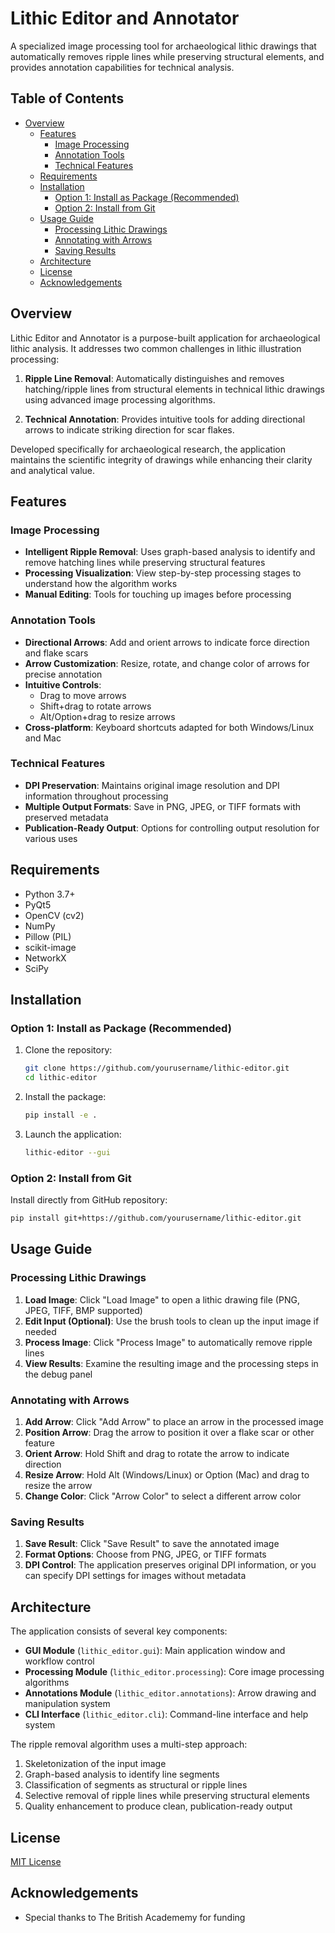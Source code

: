 # Lithic Editor and Annotator

A specialized image processing tool for archaeological lithic drawings that automatically removes ripple lines while preserving structural elements, and provides annotation capabilities for technical analysis.

## Table of Contents

- [Overview](#overview)
  - [Features](#features)
    - [Image Processing](#image-processing)
    - [Annotation Tools](#annotation-tools)
    - [Technical Features](#technical-features)
  - [Requirements](#requirements)
  - [Installation](#installation)
    - [Option 1: Install as Package (Recommended)](#option-1-install-as-package-recommended)
    - [Option 2: Install from Git](#option-2-install-from-git)
  - [Usage Guide](#usage-guide)
    - [Processing Lithic Drawings](#processing-lithic-drawings)
    - [Annotating with Arrows](#annotating-with-arrows)
    - [Saving Results](#saving-results)
  - [Architecture](#architecture)
  - [License](#license)
  - [Acknowledgements](#acknowledgements)

## Overview

Lithic Editor and Annotator is a purpose-built application for archaeological lithic analysis. It addresses two common challenges in lithic illustration processing:

1. **Ripple Line Removal**: Automatically distinguishes and removes hatching/ripple lines from structural elements in technical lithic drawings using advanced image processing algorithms.

2. **Technical Annotation**: Provides intuitive tools for adding directional arrows to indicate striking direction for scar flakes.

Developed specifically for archaeological research, the application maintains the scientific integrity of drawings while enhancing their clarity and analytical value.

## Features

### Image Processing

- **Intelligent Ripple Removal**: Uses graph-based analysis to identify and remove hatching lines while preserving structural features
- **Processing Visualization**: View step-by-step processing stages to understand how the algorithm works
- **Manual Editing**: Tools for touching up images before processing

### Annotation Tools

- **Directional Arrows**: Add and orient arrows to indicate force direction and flake scars
- **Arrow Customization**: Resize, rotate, and change color of arrows for precise annotation
- **Intuitive Controls**:
  - Drag to move arrows
  - Shift+drag to rotate arrows
  - Alt/Option+drag to resize arrows
- **Cross-platform**: Keyboard shortcuts adapted for both Windows/Linux and Mac

### Technical Features

- **DPI Preservation**: Maintains original image resolution and DPI information throughout processing
- **Multiple Output Formats**: Save in PNG, JPEG, or TIFF formats with preserved metadata
- **Publication-Ready Output**: Options for controlling output resolution for various uses

## Requirements

- Python 3.7+
- PyQt5
- OpenCV (cv2)
- NumPy
- Pillow (PIL)
- scikit-image
- NetworkX
- SciPy

## Installation

### Option 1: Install as Package (Recommended)

1. Clone the repository:
   ```bash
   git clone https://github.com/yourusername/lithic-editor.git
   cd lithic-editor
   ```

2. Install the package:
   ```bash
   pip install -e .
   ```

3. Launch the application:
   ```bash
   lithic-editor --gui
   ```

### Option 2: Install from Git

Install directly from GitHub repository:
```bash
pip install git+https://github.com/yourusername/lithic-editor.git
```

## Usage Guide

### Processing Lithic Drawings

1. **Load Image**: Click "Load Image" to open a lithic drawing file (PNG, JPEG, TIFF, BMP supported)
2. **Edit Input (Optional)**: Use the brush tools to clean up the input image if needed
3. **Process Image**: Click "Process Image" to automatically remove ripple lines
4. **View Results**: Examine the resulting image and the processing steps in the debug panel

### Annotating with Arrows

1. **Add Arrow**: Click "Add Arrow" to place an arrow in the processed image
2. **Position Arrow**: Drag the arrow to position it over a flake scar or other feature
3. **Orient Arrow**: Hold Shift and drag to rotate the arrow to indicate direction
4. **Resize Arrow**: Hold Alt (Windows/Linux) or Option (Mac) and drag to resize the arrow
5. **Change Color**: Click "Arrow Color" to select a different arrow color

### Saving Results

1. **Save Result**: Click "Save Result" to save the annotated image
2. **Format Options**: Choose from PNG, JPEG, or TIFF formats
3. **DPI Control**: The application preserves original DPI information, or you can specify DPI settings for images without metadata

## Architecture

The application consists of several key components:

- **GUI Module** (`lithic_editor.gui`): Main application window and workflow control
- **Processing Module** (`lithic_editor.processing`): Core image processing algorithms
- **Annotations Module** (`lithic_editor.annotations`): Arrow drawing and manipulation system
- **CLI Interface** (`lithic_editor.cli`): Command-line interface and help system

The ripple removal algorithm uses a multi-step approach:
1. Skeletonization of the input image
2. Graph-based analysis to identify line segments
3. Classification of segments as structural or ripple lines
4. Selective removal of ripple lines while preserving structural elements
5. Quality enhancement to produce clean, publication-ready output

## License

[MIT License](LICENSE)

## Acknowledgements

- Special thanks to The British Academemy for funding
